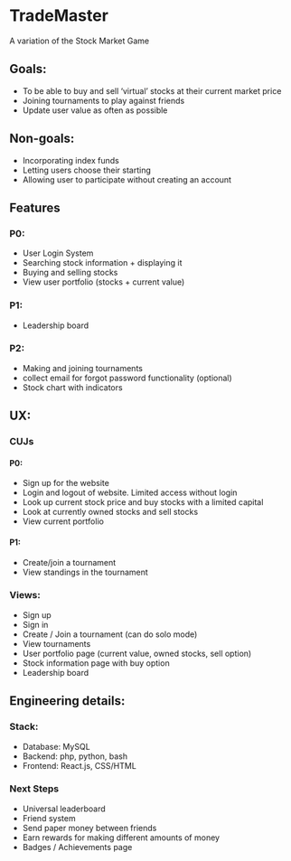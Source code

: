 # TradeMaster
A variation of the Stock Market Game 

## Goals: 
* To be able to buy and sell ‘virtual’ stocks at their current market price
* Joining tournaments to play against friends
* Update user value as often as possible 
## Non-goals: 
* Incorporating index funds
* Letting users choose their starting
* Allowing user to participate without creating an account

## Features  
### P0:
* User Login System
* Searching stock information + displaying it
* Buying and selling stocks
* View user portfolio (stocks + current value) 
### P1: 
* Leadership board 
### P2: 
* Making and joining tournaments 
* collect email for forgot password functionality (optional)
* Stock chart with indicators 

## UX: 
### CUJs 
#### P0: 
* Sign up for the website 
* Login and logout of website. Limited access without login
* Look up current stock price and buy stocks with a limited capital
* Look at currently owned stocks and sell stocks 
* View current portfolio
#### P1: 
* Create/join a tournament
* View standings in the tournament
### Views: 
* Sign up
* Sign in 
* Create / Join a tournament (can do solo mode) 
* View tournaments  
* User portfolio page (current value, owned stocks, sell option) 
* Stock information page with buy option 
* Leadership board 

## Engineering details:
### Stack:  
* Database: MySQL 
* Backend: php, python, bash 
* Frontend: React.js, CSS/HTML 
### Next Steps
* Universal leaderboard 
* Friend system 
* Send paper money between friends 
* Earn rewards for making different amounts of money 
* Badges / Achievements page 



